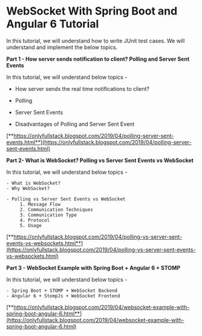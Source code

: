 # WebSocket With Spring Boot and Angular 6 Tutorial

In this tutorial, we will understand how to write JUnit test cases. We will understand and implement the below topics.


**Part 1 - How server sends notification to client? Polling and Server Sent Events**

In this tutorial, we will understand below topics -
    
  - How server sends the real time notifications to client?
 
 - Polling
 
 - Server Sent Events
  
  - Disadvantages of Polling and Server Sent Event

[**https://onlyfullstack.blogspot.com/2019/04/polling-server-sent-events.html**](https://onlyfullstack.blogspot.com/2019/04/polling-server-sent-events.html)


**Part 2- What is WebSocket? Polling vs Server Sent Events vs WebSocket**

In this tutorial, we will understand below topics -

    - What is WebSocket?
    - Why WebSocket?

    - Polling vs Server Sent Events vs WebSocket
         1. Message Flow
         2. Communication Techniques
         3. Communication Type
         4. Protocol
         5. Usage

[**https://onlyfullstack.blogspot.com/2019/04/polling-vs-server-sent-events-vs-websockets.html**](https://onlyfullstack.blogspot.com/2019/04/polling-vs-server-sent-events-vs-websockets.html)


**Part 3 - WebSocket Example with Spring Boot + Angular 6 + STOMP**

In this tutorial, we will understand below topics -

    - Spring Boot + STOMP + WebSocket Backend
    - Angular 6 + StompJs + WebSocket Frontend

[**https://onlyfullstack.blogspot.com/2019/04/websocket-example-with-spring-boot-angular-6.html**](https://onlyfullstack.blogspot.com/2019/04/websocket-example-with-spring-boot-angular-6.html)
